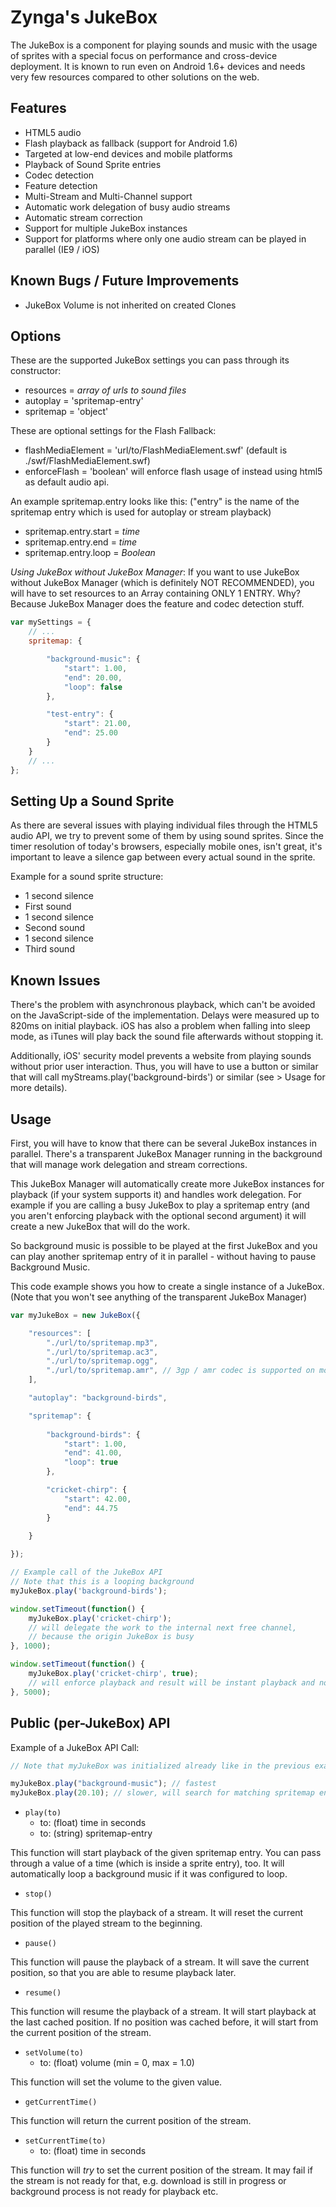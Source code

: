 
Zynga's JukeBox
==============

The JukeBox is a component for playing sounds and music with the usage of sprites with a special
focus on performance and cross-device deployment. It is known to run even on Android 1.6+ devices
and needs very few resources compared to other solutions on the web.


Features
--------

* HTML5 audio
* Flash playback as fallback (support for Android 1.6)
* Targeted at low-end devices and mobile platforms
* Playback of Sound Sprite entries
* Codec detection
* Feature detection
* Multi-Stream and Multi-Channel support
* Automatic work delegation of busy audio streams
* Automatic stream correction
* Support for multiple JukeBox instances
* Support for platforms where only one audio stream can be played in parallel (IE9 / iOS)


Known Bugs / Future Improvements
--------------------------------

* JukeBox Volume is not inherited on created Clones


Options
-------

These are the supported JukeBox settings you can pass through its constructor:

* resources = *array of urls to sound files*
* autoplay = 'spritemap-entry'
* spritemap = 'object'

These are optional settings for the Flash Fallback:

* flashMediaElement = 'url/to/FlashMediaElement.swf' (default is ./swf/FlashMediaElement.swf)
* enforceFlash = 'boolean' will enforce flash usage of instead using html5 as default audio api.

An example spritemap.entry looks like this: ("entry" is the name of the spritemap entry which is used for autoplay or stream playback)

* spritemap.entry.start = *time*
* spritemap.entry.end = *time*
* spritemap.entry.loop = *Boolean*

*Using JukeBox without JukeBox Manager*: If you want to use JukeBox without JukeBox Manager (which is definitely NOT RECOMMENDED), you will have to set resources
to an Array containing ONLY 1 ENTRY. Why? Because JukeBox Manager does the feature and codec detection stuff.


```js
var mySettings = {
	// ...
	spritemap: {

		"background-music": {
			"start": 1.00,
			"end": 20.00,
			"loop": false
		},

		"test-entry": {
			"start": 21.00,
			"end": 25.00
		}
	}
	// ...
};
```



Setting Up a Sound Sprite
-------------------------

As there are several issues with playing individual files through the HTML5 audio API, we try to prevent some of them by using sound sprites. Since the timer resolution of today's browsers, especially mobile ones, isn't great, it's important to leave a silence gap between every actual sound in the sprite.

Example for a sound sprite structure:

* 1 second silence
* First sound
* 1 second silence
* Second sound
* 1 second silence
* Third sound

Known Issues
------------

There's the problem with asynchronous playback, which can't be avoided on the JavaScript-side of the implementation. Delays were measured up to 820ms on initial playback. iOS has also a problem when falling into sleep mode, as iTunes will play back the sound file afterwards without stopping it.

Additionally, iOS' security model prevents a website from playing sounds without prior user interaction. Thus, you will have to use a button or similar that will call myStreams.play('background-birds') or similar (see > Usage for more details).


Usage
-----

First, you will have to know that there can be several JukeBox instances in parallel.
There's a transparent JukeBox Manager running in the background that will manage work delegation and stream corrections.

This JukeBox Manager will automatically create more JukeBox instances for playback (if your system supports it) and
handles work delegation. For example if you are calling a busy JukeBox to play a spritemap entry (and you aren't enforcing
playback with the optional second argument) it will create a new JukeBox that will do the work.

So background music is possible to be played at the first JukeBox and you can play another spritemap entry of it in parallel - without having to pause Background Music.

This code example shows you how to create a single instance of a JukeBox.
(Note that you won't see anything of the transparent JukeBox Manager)

```js
var myJukeBox = new JukeBox({

	"resources": [
		"./url/to/spritemap.mp3",
		"./url/to/spritemap.ac3",
		"./url/to/spritemap.ogg",
		"./url/to/spritemap.amr", // 3gp / amr codec is supported on most devices. Crappy codec, but cool fallback! =)
	],

	"autoplay": "background-birds",

	"spritemap": {
	
		"background-birds": {
			"start": 1.00,
			"end": 41.00,
			"loop": true
		},

		"cricket-chirp": {
			"start": 42.00,
			"end": 44.75
		}
	
	}

});

// Example call of the JukeBox API
// Note that this is a looping background
myJukeBox.play('background-birds');

window.setTimeout(function() {
	myJukeBox.play('cricket-chirp');
	// will delegate the work to the internal next free channel,
	// because the origin JukeBox is busy
}, 1000);

window.setTimeout(function() {
	myJukeBox.play('cricket-chirp', true);
	// will enforce playback and result will be instant playback and no background music afterwards
}, 5000);
```


Public (per-JukeBox) API
-----------------------

Example of a JukeBox API Call:

```js
// Note that myJukeBox was initialized already like in the previous example (see > Usage)

myJukeBox.play("background-music"); // fastest
myJukeBox.play(20.10); // slower, will search for matching spritemap entry
```


* `play(to)`
	* to: (float) time in seconds
	* to: (string) spritemap-entry

This function will start playback of the given spritemap entry.
You can pass through a value of a time (which is inside a sprite entry), too. It will automatically loop a background music
if it was configured to loop.


* `stop()`

This function will stop the playback of a stream.
It will reset the current position of the played stream to the beginning.


* `pause()`

This function will pause the playback of a stream.
It will save the current position, so that you are able to resume playback later.


* `resume()`

This function will resume the playback of a stream.
It will start playback at the last cached position. If no position was cached before, it will start from the current position of the stream.


* `setVolume(to)`
	* to: (float) volume (min = 0, max = 1.0)

This function will set the volume to the given value.


* `getCurrentTime()`

This function will return the current position of the stream.


* `setCurrentTime(to)`
	* to: (float) time in seconds

This function will *try* to set the current position of the stream. It may fail if the stream is not ready for that, 
e.g. download is still in progress or background process is not ready for playback etc.

